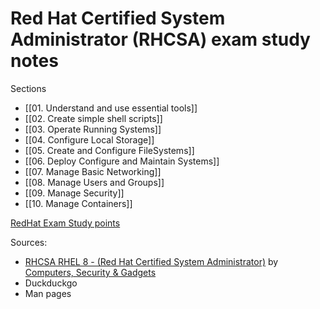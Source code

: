 # Red Hat Certified System Administrator (RHCSA) exam study notes

Sections 
- [[01. Understand and use essential tools]]
- [[02. Create simple shell scripts]]
- [[03. Operate Running Systems]]
- [[04. Configure Local Storage]]
- [[05. Create and Configure FileSystems]]
- [[06. Deploy Configure and Maintain Systems]]
- [[07. Manage Basic Networking]]
- [[08. Manage Users and Groups]]
- [[09. Manage Security]]
- [[10. Manage Containers]]

[RedHat Exam Study points](https://www.redhat.com/en/services/training/ex200-red-hat-certified-system-administrator-rhcsa-exam?section=Objectives)


Sources: 
 - [RHCSA RHEL 8 - (Red Hat Certified System Administrator)](https://www.youtube.com/playlist?list=PLsSTa0x6YacC2jNX9iV1ukbA8g4mcTfdE) by [Computers, Security & Gadgets](https://www.youtube.com/c/ComputersSecurityGadgets)
 - Duckduckgo
 - Man pages
